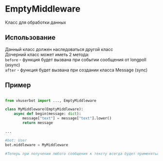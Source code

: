 # EmptyMiddleware
Класс для обработки данных
## Использование
Данный класс должен наследоваться другой класс <br>
Дочерний класс может иметь 2 метода: <br>
`before` - функция будет вызвана при событии сообщения от longpoll (async)<br>
`after` - функция будет вызвана при создании класса Message (sync)
## Пример
```python

from vkuserbot import ..., EmptyMiddleware

class MyMiddleware(EmptyMiddleware):
    async def begin(message: dict):
        message["text"] = message["text"].lower()
        return message

...

#bot: User
bot.middleware = MyMiddleware

#Теперь при получении любого сообщения к тексту всегда будет применяться .lower()

```